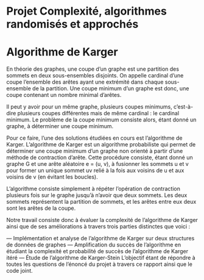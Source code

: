 # Projet Complexité, algorithmes randomisés et approchés

# Algorithme de Karger

En théorie des graphes, une coupe d’un graphe est une partition des sommets en deux
sous-ensembles disjoints.
On appelle cardinal d’une coupe l’ensemble des arêtes ayant une extrémité dans chaque
sous-ensemble de la partition. Une coupe minimum d’un graphe est donc, une coupe contenant un nombre minimal d’arêtes.

Il peut y avoir pour un même graphe, plusieurs coupes minimums, c’est-à-dire plusieurs coupes différentes mais de même cardinal : le cardinal minimum.
Le problème de la coupe minimum consiste alors, étant donné un graphe, à déterminer
une coupe minimum.

Pour ce faire, l’une des solutions étudiées en cours est l’algorithme de Karger.
L’algorithme de Karger est un algorithme probabiliste qui permet de déterminer une
coupe minimum d’un graphe non orienté à partir d’une méthode de contraction d’arête.
Cette procédure consiste, étant donné un graphe G et une arête aléatoire e = (u, v), à
fusionner les sommets u et v pour former un unique sommet uv relié à la fois aux voisins
de u et aux voisins de v (en évitant les boucles).

L’algorithme consiste simplement à répéter l’opération de contraction plusieurs fois sur
le graphe jusqu’à n’avoir que deux sommets. Les deux sommets représentent la partition
de sommets, et les arêtes entre eux deux sont les arêtes de la coupe.

Notre travail consiste donc à évaluer la complexité de l’algorithme de Karger ainsi que
de ses améliorations à travers trois parties distinctes que voici :

— Implémentation et analyse de l’algorithme de Karger sur deux structures de données
de graphes
— Amplification du succès de l’algorithme en étudiant la complexité et probabilité de
succès de l’algorithme de Karger itéré
— Étude de l’algorithme de Karger-Stein
L’objectif étant de répondre à toutes les questions de l’énoncé du projet à travers ce
rapport ainsi que le code joint.

